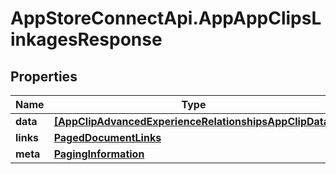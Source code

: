 # AppStoreConnectApi.AppAppClipsLinkagesResponse

## Properties

Name | Type | Description | Notes
------------ | ------------- | ------------- | -------------
**data** | [**[AppClipAdvancedExperienceRelationshipsAppClipData]**](AppClipAdvancedExperienceRelationshipsAppClipData.md) |  | 
**links** | [**PagedDocumentLinks**](PagedDocumentLinks.md) |  | 
**meta** | [**PagingInformation**](PagingInformation.md) |  | [optional] 


